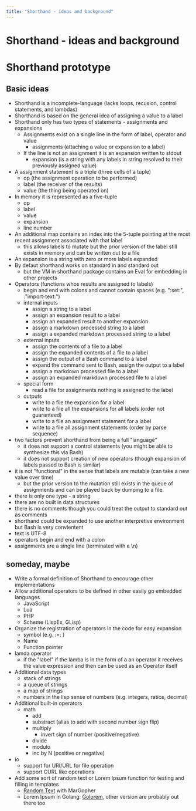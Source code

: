 ```yaml
---
title: "Shorthand - ideas and background"
---
```

    
# Shorthand - ideas and background

# Shorthand prototype

## Basic ideas

+ Shorthand is a incomplete-language (lacks loops, recusion, control statements, and lambdas) 
+ Shorthand is based on the general idea of assigning a value to a label
+ Shorthand only has two types of statements - assignments and expansions
    + Assignments exist on a single line in the form of label, operator and value
        + assignments (attaching a value or expansion to a label)
    + If the line is not an assignment it is an expansion written to stdout
        + expansion (is a string with any labels in string resolved to their previously assigned value)
+ A assignment statement is a triple (three cells of a tuple)
    + op (the assignment operation to be performed)
    + label (the receiver of the results)
    + value (the thing being operated on)
+ In memory it is represented as a five-tuple
    + op
    + label
    + value
    + expansion
    + line number
+ An additional map contains an index into the 5-tuple pointing at the most recent assignment associated with that label
    + this allows labels to mutate but the prior version of the label still exists in memory and can be written out to a file
+ An expansion is a string with zero or more labels expanded
+ By defaut shorthand works on standard in and standard out
    + but the VM in shorthand package contains an Eval for embedding in other projects
+ Operators (functions whos results are assigned to labels)
    + begin and end with colons and cannot contain spaces (e.g. ":set:", :"import-text:")
    + internal inputs
        + assign a string to a label
        + assign an expansion result to a label
        + assign an expanded result to another expansion
        + assign a markdown processed string to a label
        + assign a expanded markdown processed string to a label
    + external inputs
        + assign the contents of a file to a label
        + assign the expanded contents of a file to a label
        + assign the output of a Bash command to a label
        + expand the command sent to Bash, assign the output to a label
        + assign a markdown processed file to a label
        + assign an expanded markdown processed file to a label 
    + special form
        + read a file for assignments nothing is assigned to the label
    + outputs
        + write to a file the expansion for a label
        + write to a file all the expansions for all labels (order not guaranteed)
        + write to a file an assignment statement for a label
        + write to a file all assignment statements (order by parse sequence)
+ two factors prevent shorthand from being a full "language"
    + it does not support a control statements (you might be able to synthesize this via Bash)
    + it does not support creation of new operators (though expansion of labels passed to Bash is similar)
+ it is not "functional" in the sense that labels are mutable (can take a new value over time)
    + but the prior version to the mutation still exists in the queue of assignments and can be played back by dumping to a file.
+ there is only one type - a string
+ there are no built in data structures
+ there is no comments though you could treat the output to standard out as comments
+ shorthand could be expanded to use another interpretive environment but Bash is very convientent
+ text is UTF-8
+ operators begin and end with a colon
+ assignments are a single line (terminated with a \n)


## someday, maybe

+ Write a formal definition of Shorthand to encourage other implementations
+ Allow additional operators to be defined in other easily go embedded languages
    + JavaScript
    + Lua
    + PHP
    + Scheme (LispEx, GLisp)
+ Organize the registration of operators in the code for easy expansion
    + symbol (e.g. :=: )
    + Name
    + Function pointer
+ lamda operator
    + if the "label" if the lamba is in the form of a an operator it receives the value expression and then can be used as an Operator itself
+ Additional data types
    + stack of strings
    + a queue of strings
    + a map of strings
    + numbers in the lisp sense of numbers (e.g. integers, ratios, decimal)
+ Additional built-in operators
    + math
        + add
        + substract (alias to add with second number sign flip)
        + multiply
            + invert sign of number (positive/negative)
        + divide
        + modulo
        + inc by N (positive or negative)
+ io
    + support for URI/URL for file operation
    + support CURL like operations
+ Add some sort of random text or Lorem Ipsum function for testing and filling in templates
    + [Random Text](https://github.com/AhmedZaleh/margopher?utm_source=golangweekly&utm_medium=email) with MarGopher
    + Lorem Ipsum in Golang: [Golorem](https://github.com/drhodes/golorem), other version are probably out there too

